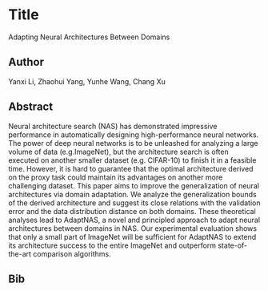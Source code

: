# Title 
Adapting Neural Architectures Between Domains
## Author 
Yanxi Li, Zhaohui Yang, Yunhe Wang, Chang Xu
## Abstract 
Neural architecture search (NAS) has demonstrated impressive performance in automatically designing high-performance neural networks. The power of deep neural networks is to be unleashed for analyzing a large volume of data (e.g.ImageNet), but the architecture search is often executed on another smaller dataset (e.g. CIFAR-10) to finish it in a feasible time. However, it is hard to guarantee that the optimal architecture derived on the proxy task could maintain its advantages on another more challenging dataset. This paper aims to improve the generalization of neural architectures via domain adaptation. We analyze the generalization bounds of the derived architecture and suggest its close relations with the validation error and the data distribution distance on both domains. These theoretical analyses lead to AdaptNAS, a novel and principled approach to adapt neural architectures between domains in NAS. Our experimental evaluation shows that only a small part of ImageNet will be sufficient for AdaptNAS to extend its architecture success to the entire ImageNet and outperform state-of-the-art comparison algorithms.
## Bib
